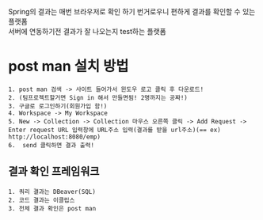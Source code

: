 Spring의 결과는 매번 브라우저로 확인 하기 번거로우니 편하게 결과를 확인할 수 있는 플랫폼  
서버에 연동하기전 결과가 잘 나오는지 test하는 플랫폼

# post man 설치 방법

```
1. post man 검색 -> 사이트 들어가서 윈도우 로고 클릭 후 다운로드!
2. (팀프로젝트할거면 Sign in 해서 만들면됨! 2명까지는 공짜!)
3. 구글로 로그인하기(회원가입 함!)
4. Workspace -> My Workspace
5. New -> Collection -> Collection 마우스 오른쪽 클릭 -> Add Request -> Enter request URL 입력창에 URL주소 입력(결과를 받을 url주소)(== ex) http://localhost:8080/emp)
6.  send 클릭하면 결과 출력!
```

## 결과 확인 프레임워크

```
1. 쿼리 결과는 DBeaver(SQL)
2. 코드 결과는 이클립스
3. 전체 결과 확인은 post man
```

